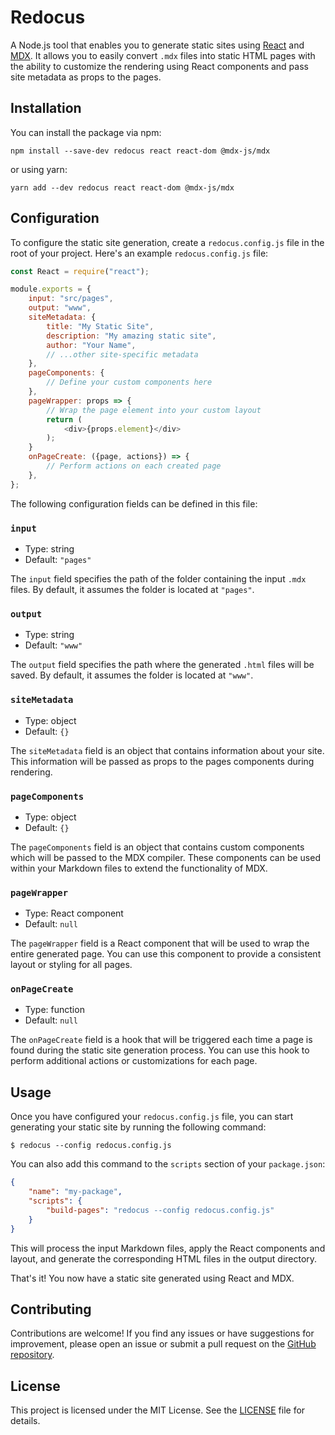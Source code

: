 # Redocus

A Node.js tool that enables you to generate static sites using [React](https://react.dev) and [MDX](https://mdxjs.com). It allows you to easily convert `.mdx` files into static HTML pages with the ability to customize the rendering using React components and pass site metadata as props to the pages.

## Installation

You can install the package via npm:

```shell
npm install --save-dev redocus react react-dom @mdx-js/mdx
```

or using yarn:

```shell
yarn add --dev redocus react react-dom @mdx-js/mdx
```

## Configuration

To configure the static site generation, create a `redocus.config.js` file in the root of your project. Here's an example `redocus.config.js` file:

```javascript
const React = require("react");

module.exports = {
    input: "src/pages",
    output: "www",
    siteMetadata: {
        title: "My Static Site",
        description: "My amazing static site",
        author: "Your Name",
        // ...other site-specific metadata
    },
    pageComponents: {
        // Define your custom components here
    },
    pageWrapper: props => {
        // Wrap the page element into your custom layout
        return (
            <div>{props.element}</div>
        );
    }
    onPageCreate: ({page, actions}) => {
        // Perform actions on each created page
    },
};
```

The following configuration fields can be defined in this file:

### `input`

- Type: string
- Default: `"pages"`

The `input` field specifies the path of the folder containing the input `.mdx` files. By default, it assumes the folder is located at `"pages"`.

### `output`

- Type: string
- Default: `"www"`

The `output` field specifies the path where the generated `.html` files will be saved. By default, it assumes the folder is located at `"www"`.

### `siteMetadata`

- Type: object
- Default: `{}`

The `siteMetadata` field is an object that contains information about your site. This information will be passed as props to the pages components during rendering.

### `pageComponents`

- Type: object
- Default: `{}`

The `pageComponents` field is an object that contains custom components which will be passed to the MDX compiler. These components can be used within your Markdown files to extend the functionality of MDX.

### `pageWrapper`

- Type: React component
- Default: `null`

The `pageWrapper` field is a React component that will be used to wrap the entire generated page. You can use this component to provide a consistent layout or styling for all pages.

### `onPageCreate`

- Type: function
- Default: `null`

The `onPageCreate` field is a hook that will be triggered each time a page is found during the static site generation process. You can use this hook to perform additional actions or customizations for each page.

## Usage

Once you have configured your `redocus.config.js` file, you can start generating your static site by running the following command:

```shell
$ redocus --config redocus.config.js
```

You can also add this command to the `scripts` section of your `package.json`:

```json
{
    "name": "my-package",
    "scripts": {
        "build-pages": "redocus --config redocus.config.js"
    }
}
```

This will process the input Markdown files, apply the React components and layout, and generate the corresponding HTML files in the output directory.

That's it! You now have a static site generated using React and MDX.

## Contributing

Contributions are welcome! If you find any issues or have suggestions for improvement, please open an issue or submit a pull request on the [GitHub repository](https://github.com/jmjuanes/redocus).

## License

This project is licensed under the MIT License. See the [LICENSE](./LICENSE) file for details.
